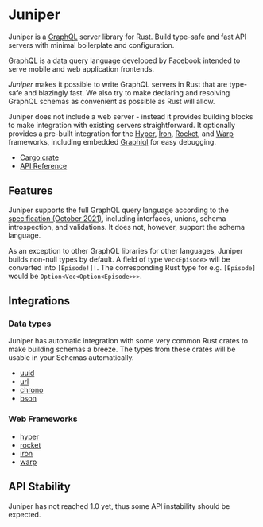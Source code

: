 # Juniper

Juniper is a [GraphQL] server library for Rust. Build type-safe and fast API
servers with minimal boilerplate and configuration.

[GraphQL][graphql] is a data query language developed by Facebook intended to
serve mobile and web application frontends.

_Juniper_ makes it possible to write GraphQL servers in Rust that are
type-safe and blazingly fast. We also try to make declaring and resolving
GraphQL schemas as convenient as possible as Rust will allow.

Juniper does not include a web server - instead it provides building blocks to
make integration with existing servers straightforward. It optionally provides a
pre-built integration for the [Hyper][hyper], [Iron][iron], [Rocket], and [Warp][warp] frameworks, including
embedded [Graphiql][graphiql] for easy debugging.

- [Cargo crate](https://crates.io/crates/juniper)
- [API Reference][docsrs]

## Features

Juniper supports the full GraphQL query language according to the
[specification (October 2021)][graphql_spec], including interfaces, unions, schema
introspection, and validations.
It does not, however, support the schema language.

As an exception to other GraphQL libraries for other languages, Juniper builds
non-null types by default. A field of type `Vec<Episode>` will be converted into
`[Episode!]!`. The corresponding Rust type for e.g. `[Episode]` would be
`Option<Vec<Option<Episode>>>`.

## Integrations

### Data types

Juniper has automatic integration with some very common Rust crates to make
building schemas a breeze. The types from these crates will be usable in
your Schemas automatically.

- [uuid][uuid]
- [url][url]
- [chrono][chrono]
- [bson][bson]

### Web Frameworks

- [hyper][hyper]
- [rocket][rocket]
- [iron][iron]
- [warp][warp]

## API Stability

Juniper has not reached 1.0 yet, thus some API instability should be expected.

[graphql]: http://graphql.org
[graphiql]: https://github.com/graphql/graphiql
[iron]: https://github.com/iron/iron
[graphql_spec]: https://spec.graphql.org/October2021
[test_schema_rs]: https://github.com/graphql-rust/juniper/blob/master/juniper/src/tests/schema.rs
[tokio]: https://github.com/tokio-rs/tokio
[hyper_examples]: https://github.com/graphql-rust/juniper/tree/master/juniper_hyper/examples
[rocket_examples]: https://github.com/graphql-rust/juniper/tree/master/juniper_rocket/examples
[iron_examples]: https://github.com/graphql-rust/juniper/tree/master/juniper_iron/examples
[hyper]: https://hyper.rs
[rocket]: https://rocket.rs
[book]: https://graphql-rust.github.io
[book_quickstart]: https://graphql-rust.github.io/quickstart.html
[docsrs]: https://docs.rs/juniper
[warp]: https://github.com/seanmonstar/warp
[warp_examples]: https://github.com/graphql-rust/juniper/tree/master/juniper_warp/examples
[uuid]: https://crates.io/crates/uuid
[url]: https://crates.io/crates/url
[chrono]: https://crates.io/crates/chrono
[bson]: https://crates.io/crates/bson

